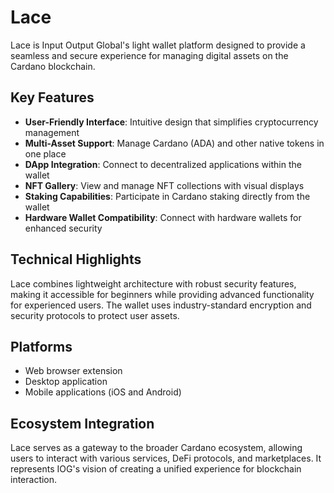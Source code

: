 # Lace

Lace is Input Output Global's light wallet platform designed to provide a seamless and secure experience for managing digital assets on the Cardano blockchain.

## Key Features

- **User-Friendly Interface**: Intuitive design that simplifies cryptocurrency management
- **Multi-Asset Support**: Manage Cardano (ADA) and other native tokens in one place
- **DApp Integration**: Connect to decentralized applications within the wallet
- **NFT Gallery**: View and manage NFT collections with visual displays
- **Staking Capabilities**: Participate in Cardano staking directly from the wallet
- **Hardware Wallet Compatibility**: Connect with hardware wallets for enhanced security

## Technical Highlights

Lace combines lightweight architecture with robust security features, making it accessible for beginners while providing advanced functionality for experienced users. The wallet uses industry-standard encryption and security protocols to protect user assets.

## Platforms

- Web browser extension
- Desktop application
- Mobile applications (iOS and Android)

## Ecosystem Integration

Lace serves as a gateway to the broader Cardano ecosystem, allowing users to interact with various services, DeFi protocols, and marketplaces. It represents IOG's vision of creating a unified experience for blockchain interaction.
